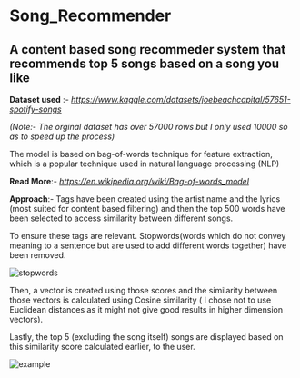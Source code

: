 # Song_Recommender

## A content based song recommeder system that recommends top 5 songs based on a song you like

**Dataset used** :- *https://www.kaggle.com/datasets/joebeachcapital/57651-spotify-songs*

*(Note:- The orginal dataset has over 57000 rows but I only used 10000 so as to speed up the process)*

The model is based on bag-of-words technique for feature extraction, which is a popular technique used in natural language processing (NLP)

**Read More**:- *https://en.wikipedia.org/wiki/Bag-of-words_model*

**Approach**:- Tags have been created using the artist name and the lyrics (most suited for content based filtering) and then the top 500 words have been selected to access similarity between different songs.

To ensure these tags are relevant. Stopwords(words which do not convey meaning to a sentence but are used to add different words together) have been removed.

![stopwords](https://github.com/The-Honoured-One/Spotify_Song_Recommender/assets/152301760/5255689b-7f37-42f9-a98c-6ab86c6eb5c3)

Then, a vector is created using those scores and the similarity between those vectors is calculated using Cosine similarity ( I chose not to use Euclidean distances as it might not give good results in higher
dimension vectors). 

Lastly, the top 5 (excluding the song itself) songs are displayed based on this similarity score calculated earlier, to the user.

![example](https://github.com/The-Honoured-One/Spotify_Song_Recommender/assets/152301760/5eea0356-4914-4256-b38a-1641650c08e7)
